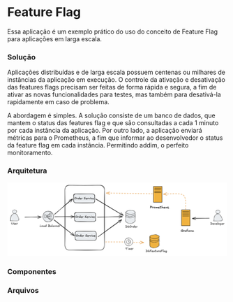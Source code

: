 # Feature Flag
Essa aplicação é um exemplo prático do uso do conceito de Feature Flag para aplicações em larga escala.

### Solução
Aplicações distribuídas e de larga escala possuem centenas ou milhares de instâncias da aplicação em execução. O controle da ativação e desativação das features flags precisam ser feitas de forma rápida e segura, a fim de ativar as novas funcionalidades para testes, mas também para desativá-la rapidamente em caso de problema.

A abordagem é simples. A solução consiste de um banco de dados, que mantem o status das features flag e que são consultadas a cada 1 minuto por cada instância da aplicação. Por outro lado, a aplicação enviará métricas para o Prometheus, a fim que informar ao desenvolvedor o status da feature flag em cada instância. Permitindo addim, o perfeito monitoramento. 

### Arquitetura
![Architecture](documentation/images/architecture.png)

### Componentes

### Arquivos
